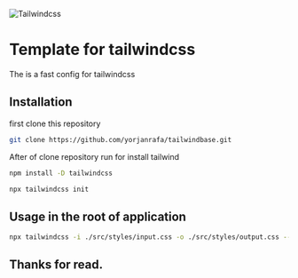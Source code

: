 ![Tailwindcss](https://img.shields.io/badge/tailwincss-%2335495e.svg?style=for-the-badge&logo=tailwindcss&logoColor=%234FC08D)&nbsp;

# Template for tailwindcss


The is a fast config for tailwindcss

## Installation

first clone this repository
```sh
git clone https://github.com/yorjanrafa/tailwindbase.git
```

After of clone repository run for install tailwind

```bash
npm install -D tailwindcss

npx tailwindcss init
```

## Usage in the root of application

```sh
npx tailwindcss -i ./src/styles/input.css -o ./src/styles/output.css --watch                                          
```

## Thanks for read.